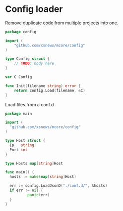 Config loader
================
Remove duplicate code from multiple projects into one.

```go
package config

import (
	"github.com/xsnews/mcore/config"
)

type Config struct {
	// TODO: body here
}

var C Config

func Init(filename string) error {
	return config.Load(filename, &C)
}
```

Load files from a conf.d

```go
package main

import (
  "github.com/xsnews/mcore/config"
)

type Host struct {
  Ip   string
  Port int
}

type Hosts map[string]Host

func main() {
  hosts := make(map[string]Host)

  err := config.LoadJsonD("./conf.d/", &hosts)
  if err != nil {
          panic(err)
  }
}
```
